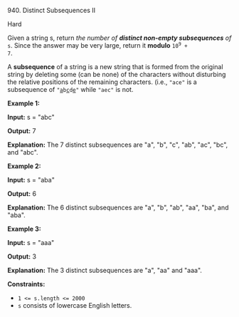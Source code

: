 940\. Distinct Subsequences II

Hard

Given a string s, return _the number of **distinct non-empty subsequences** of_ `s`. Since the answer may be very large, return it **modulo** <code>10<sup>9</sup> + 7</code>.

A **subsequence** of a string is a new string that is formed from the original string by deleting some (can be none) of the characters without disturbing the relative positions of the remaining characters. (i.e., `"ace"` is a subsequence of <code>"<ins>a</ins>b<ins>c</ins>d<ins>e</ins>"</code> while `"aec"` is not.

**Example 1:**

**Input:** s = "abc"

**Output:** 7

**Explanation:** The 7 distinct subsequences are "a", "b", "c", "ab", "ac", "bc", and "abc".

**Example 2:**

**Input:** s = "aba"

**Output:** 6

**Explanation:** The 6 distinct subsequences are "a", "b", "ab", "aa", "ba", and "aba".

**Example 3:**

**Input:** s = "aaa"

**Output:** 3

**Explanation:** The 3 distinct subsequences are "a", "aa" and "aaa".

**Constraints:**

*   `1 <= s.length <= 2000`
*   `s` consists of lowercase English letters.